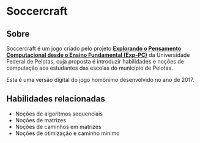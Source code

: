 # Soccercraft

## Sobre

Soccercraft é um jogo criado pelo projeto [**Explorando o Pensamento Computacional desde o Ensino Fundamental (Exp-PC)**](https://wp.ufpel.edu.br/pensamentocomputacional/pt/) da Universidade Federal de Pelotas, cuja proposta é introduzir habilidades e noções de computação aos estudantes das escolas do município de Pelotas.

Esta é uma versão digital do jogo homônimo desenvolvido no ano de 2017.

## Habilidades relacionadas

- Noções de algoritmos sequenciais
- Noções de matrizes
- Noções de caminhos em matrizes
- Noções de otimização e caminho mínimo
